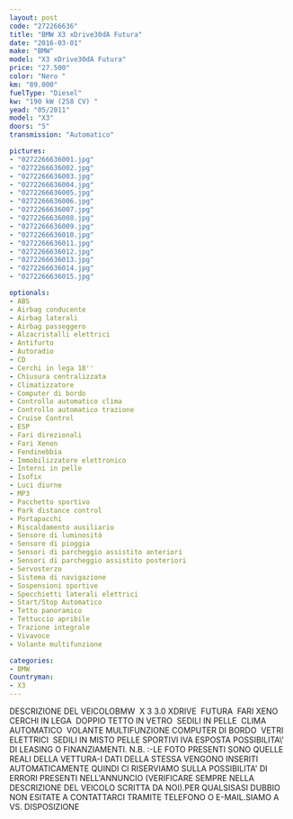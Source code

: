 ```yaml
---
layout: post
code: "272266636"
title: "BMW X3 xDrive30dA Futura"
date: "2016-03-01"
make: "BMW"
model: "X3 xDrive30dA Futura"
price: "27.500"
color: "Nero "
km: "89.000"
fuelType: "Diesel"
kw: "190 kW (258 CV) "
yead: "05/2011"
model: "X3"
doors: "5"
transmission: "Automatico"

pictures:
- "0272266636001.jpg"
- "0272266636002.jpg"
- "0272266636003.jpg"
- "0272266636004.jpg"
- "0272266636005.jpg"
- "0272266636006.jpg"
- "0272266636007.jpg"
- "0272266636008.jpg"
- "0272266636009.jpg"
- "0272266636010.jpg"
- "0272266636011.jpg"
- "0272266636012.jpg"
- "0272266636013.jpg"
- "0272266636014.jpg"
- "0272266636015.jpg"

optionals:
- ABS
- Airbag conducente
- Airbag laterali
- Airbag passeggero
- Alzacristalli elettrici
- Antifurto
- Autoradio
- CD
- Cerchi in lega 18''
- Chiusura centralizzata
- Climatizzatore
- Computer di bordo
- Controllo automatico clima
- Controllo automatico trazione
- Cruise Control
- ESP
- Fari direzionali
- Fari Xenon
- Fendinebbia
- Immobilizzatore elettronico
- Interni in pelle
- Isofix
- Luci diurne
- MP3
- Pacchetto sportivo
- Park distance control
- Portapacchi
- Riscaldamento ausiliario
- Sensore di luminosità
- Sensore di pioggia
- Sensori di parcheggio assistito anteriori
- Sensori di parcheggio assistito posteriori
- Servosterzo
- Sistema di navigazione
- Sospensioni sportive
- Specchietti laterali elettrici
- Start/Stop Automatico
- Tetto panoramico
- Tettuccio apribile
- Trazione integrale
- Vivavoce
- Volante multifunzione

categories:
- BMW
Countryman:
- X3
---
```

DESCRIZIONE DEL VEICOLOBMW  X 3 3.0 XDRIVE  FUTURA  FARI XENO  CERCHI IN LEGA  DOPPIO TETTO IN VETRO  SEDILI IN PELLE  CLIMA AUTOMATICO  VOLANTE MULTIFUNZIONE COMPUTER DI BORDO  VETRI ELETTRICI  SEDILI IN MISTO PELLE SPORTIVI IVA ESPOSTA POSSIBILITA\\' DI LEASING O FINANZIAMENTI. N.B. :-LE FOTO PRESENTI SONO QUELLE REALI DELLA VETTURA-I DATI DELLA STESSA VENGONO INSERITI AUTOMATICAMENTE QUINDI CI RISERVIAMO SULLA POSSIBILITA' DI ERRORI PRESENTI NELL'ANNUNCIO (VERIFICARE SEMPRE NELLA DESCRIZIONE DEL VEICOLO SCRITTA DA NOI).PER QUALSISASI DUBBIO NON ESITATE A CONTATTARCI TRAMITE TELEFONO O E-MAIL.SIAMO A VS. DISPOSIZIONE